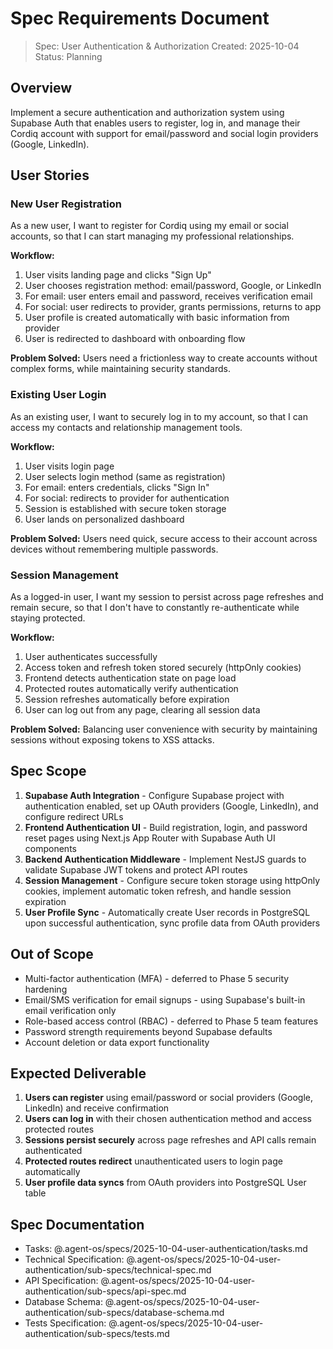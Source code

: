 # Spec Requirements Document

> Spec: User Authentication & Authorization
> Created: 2025-10-04
> Status: Planning

## Overview

Implement a secure authentication and authorization system using Supabase Auth that enables users to register, log in, and manage their Cordiq account with support for email/password and social login providers (Google, LinkedIn).

## User Stories

### New User Registration

As a new user, I want to register for Cordiq using my email or social accounts, so that I can start managing my professional relationships.

**Workflow:**
1. User visits landing page and clicks "Sign Up"
2. User chooses registration method: email/password, Google, or LinkedIn
3. For email: user enters email and password, receives verification email
4. For social: user redirects to provider, grants permissions, returns to app
5. User profile is created automatically with basic information from provider
6. User is redirected to dashboard with onboarding flow

**Problem Solved:** Users need a frictionless way to create accounts without complex forms, while maintaining security standards.

### Existing User Login

As an existing user, I want to securely log in to my account, so that I can access my contacts and relationship management tools.

**Workflow:**
1. User visits login page
2. User selects login method (same as registration)
3. For email: enters credentials, clicks "Sign In"
4. For social: redirects to provider for authentication
5. Session is established with secure token storage
6. User lands on personalized dashboard

**Problem Solved:** Users need quick, secure access to their account across devices without remembering multiple passwords.

### Session Management

As a logged-in user, I want my session to persist across page refreshes and remain secure, so that I don't have to constantly re-authenticate while staying protected.

**Workflow:**
1. User authenticates successfully
2. Access token and refresh token stored securely (httpOnly cookies)
3. Frontend detects authentication state on page load
4. Protected routes automatically verify authentication
5. Session refreshes automatically before expiration
6. User can log out from any page, clearing all session data

**Problem Solved:** Balancing user convenience with security by maintaining sessions without exposing tokens to XSS attacks.

## Spec Scope

1. **Supabase Auth Integration** - Configure Supabase project with authentication enabled, set up OAuth providers (Google, LinkedIn), and configure redirect URLs
2. **Frontend Authentication UI** - Build registration, login, and password reset pages using Next.js App Router with Supabase Auth UI components
3. **Backend Authentication Middleware** - Implement NestJS guards to validate Supabase JWT tokens and protect API routes
4. **Session Management** - Configure secure token storage using httpOnly cookies, implement automatic token refresh, and handle session expiration
5. **User Profile Sync** - Automatically create User records in PostgreSQL upon successful authentication, sync profile data from OAuth providers

## Out of Scope

- Multi-factor authentication (MFA) - deferred to Phase 5 security hardening
- Email/SMS verification for email signups - using Supabase's built-in email verification only
- Role-based access control (RBAC) - deferred to Phase 5 team features
- Password strength requirements beyond Supabase defaults
- Account deletion or data export functionality

## Expected Deliverable

1. **Users can register** using email/password or social providers (Google, LinkedIn) and receive confirmation
2. **Users can log in** with their chosen authentication method and access protected routes
3. **Sessions persist securely** across page refreshes and API calls remain authenticated
4. **Protected routes redirect** unauthenticated users to login page automatically
5. **User profile data syncs** from OAuth providers into PostgreSQL User table

## Spec Documentation

- Tasks: @.agent-os/specs/2025-10-04-user-authentication/tasks.md
- Technical Specification: @.agent-os/specs/2025-10-04-user-authentication/sub-specs/technical-spec.md
- API Specification: @.agent-os/specs/2025-10-04-user-authentication/sub-specs/api-spec.md
- Database Schema: @.agent-os/specs/2025-10-04-user-authentication/sub-specs/database-schema.md
- Tests Specification: @.agent-os/specs/2025-10-04-user-authentication/sub-specs/tests.md
